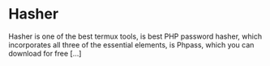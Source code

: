 # Hasher
Hasher is one of the best termux tools, is  best PHP password hasher, which incorporates all three of the essential elements, is Phpass, which you can download for free […]
